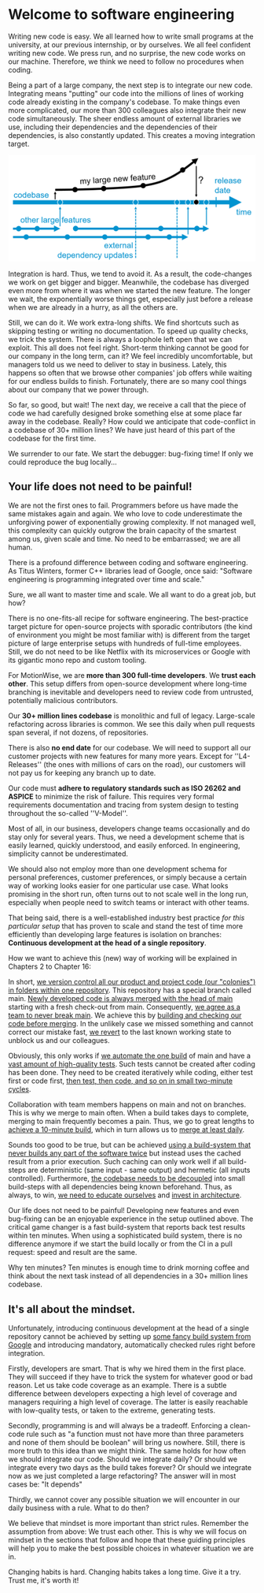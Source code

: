 # Welcome to software engineering

Writing new code is easy. 
We all learned how to write small programs at the university, at our previous internship, or by ourselves. 
We all feel confident writing new code.
We press run, and no surprise, the new code works on our machine. 
Therefore, we think we need to follow no procedures when coding.

Being a part of a large company, the next step is to integrate our new code.
Integrating means "putting" our code into the millions of lines of working code already existing in the company's codebase.
To make things even more complicated, our more than 300 colleagues also integrate their new code simultaneously.
The sheer endless amount of external libraries we use, including their dependencies and the dependencies of their dependencies, is also constantly updated. 
This creates a moving integration target.

![Integration](img/1/branches.png)

Integration is hard. 
Thus, we tend to avoid it.
As a result, the code-changes we work on get bigger and bigger.
Meanwhile, the codebase has diverged even more from where it was when we started the new feature. 
The longer we wait, the exponentially worse things get, especially just before a release when we are already in a hurry, as all the others are. 

Still, we can do it. 
We work extra-long shifts. 
We find shortcuts such as skipping testing or writing no documentation.
To speed up quality checks, we trick the system. 
There is always a loophole left open that we can exploit.
This all does not feel right.
Short-term thinking cannot be good for our company in the long term, can it?
We feel incredibly uncomfortable, but managers told us we need to deliver to stay in business. 
Lately, this happens so often that we browse other companies' job offers while waiting for our endless builds to finish. 
Fortunately, there are so many cool things about our company that we power through.

So far, so good, but wait!
The next day, we receive a call that the piece of code we had carefully designed broke something else at some place far away in the codebase.
Really? How could we anticipate that code-conflict in a codebase of 30+ million lines?
We have just heard of this part of the codebase for the first time. 

We surrender to our fate. 
We start the debugger: bug-fixing time!
If only we could reproduce the bug locally...

## Your life does not need to be painful!

We are not the first ones to fail. 
Programmers before us have made the same mistakes again and again. 
We who love to code underestimate the unforgiving power of exponentially growing complexity.
If not managed well, this complexity can quickly outgrow the brain capacity of the smartest among us, given scale and time.
No need to be embarrassed; we are all human.

There is a profound difference between coding and software engineering.
As Titus Winters, former C++ libraries lead of Google, once said:
"Software engineering is programming integrated over time and scale." 

Sure, we all want to master time and scale. We all want to do a great job, but how? 

There is no one-fits-all recipe for software engineering. 
The best-practice target picture for open-source projects with sporadic contributors (the kind of environment you might be most familiar with) is different from the target picture of large enterprise setups with hundreds of full-time employees.
Still, we do not need to be like Netflix with its microservices or Google with its gigantic mono repo and custom tooling. 

For MotionWise, we are __more than 300 full-time developers__. 
We __trust each other__. This setup differs from open-source development where long-time branching is inevitable and developers need to review code from untrusted, potentially malicious contributors. 

Our __30+ million lines codebase__ is monolithic and full of legacy.
Large-scale refactoring across libraries is common.
We see this daily when pull requests span several, if not dozens, of repositories.

There is also __no end date__ for our codebase. We will need to support all our customer projects with new features for many more years. Except for ''L4-Releases'' (the ones with millions of cars on the road), our customers will not pay us for keeping any branch up to date. 

Our code must **adhere to regulatory standards such as ISO 26262 and ASPICE** to minimize the risk of failure. This requires very formal requirements documentation and tracing from system design to testing throughout the so-called ''V-Model''. 

Most of all, in our business, developers change teams occasionally and do stay only for several years. Thus, we need a development scheme that is easily learned, quickly understood, and easily enforced. In engineering, simplicity cannot be underestimated.

We should also not employ more than one development schema for personal preferences, customer preferences, or simply because a certain way of working looks easier for one particular use case. What looks promising in the short run, often turns out to not scale well in the long run, especially when people need to switch teams or interact with other teams. 

That being said, there is a well-established industry best practice _for this particular setup_ that has proven to scale and stand the test of time more efficiently than developing large features is isolation on branches:
**Continuous development at the head of a single repository**.

How we want to achieve this (new) way of working will be explained in Chapters 2 to Chapter 16: 

In short, [we version control all our product and project code (our "colonies") in folders within one repository](chap_version_control). This repository has a special  branch called main. [Newly developed code is always merged with the head of main](develop_at_head) starting with a fresh check-out from main. Consequently, [we agree as a team to never break main](chap_never_break_main). We achieve this by [building and checking our code before merging](chap_build_before_merge). In the unlikely case we missed something and cannot correct our mistake fast, [we revert](chap_revert) to the last known working state to unblock us and our colleagues. 

Obviously, this only works if [we automate the one build](chap_automate_the_one_build) of main and have a [vast amount of high-quality tests](chap_tests). Such tests cannot be created after coding has been done. They need to be created iteratively while coding, either test first or code first, [then test, then code, and so on in small two-minute cycles](chap_tdd). 

Collaboration with team members happens on main and not on branches. This is why we merge to main often. When a build takes days to complete, merging to main frequently becomes a pain. Thus, we go to great lengths to [achieve a 10-minute build](chap_fast_build), which in turn allows us to [merge at least daily](chap_merge_daily). 

Sounds too good to be true, but can be achieved [using a build-system that never builds any part of the software twice](chap_build_system) but instead uses the cached result from a prior execution. Such caching can only work well if all build-steps are deterministic (same input - same output) and hermetic (all inputs controlled). Furthermore, [the codebase needs to be decoupled](chap_decouple) into small build-steps with all dependencies being known beforehand. Thus, as always, to win, [we need to educate ourselves](chap_educate) and [invest in architecture](chap_architecture).

Our life does not need to be painful! Developing new features and even bug-fixing can be an enjoyable experience in the setup outlined above. The critical game changer is a fast build-system that reports back test results within ten minutes. When using a sophisticated build system, there is no difference anymore if we start the build locally or from the CI in a pull request: speed and result are the same. 

Why ten minutes? Ten minutes is enough time to drink morning coffee and think about the next task instead of all dependencies in a 30+ million lines codebase.

## It's all about the mindset.

Unfortunately, introducing continuous development at the head of a single repository cannot be achieved by setting up [some fancy build system from Google](https://bazel.build/) and introducing mandatory, automatically checked rules right before integration. 

Firstly, developers are smart. That is why we hired them in the first place. They will succeed if they have to trick the system for whatever good or bad reason. Let us take code coverage as an example. There is a subtle difference between developers expecting a high level of coverage and managers requiring a high level of coverage. The latter is easily reachable with low-quality tests, or taken to the extreme, generating tests. 

Secondly, programming is and will always be a tradeoff. Enforcing a clean-code rule such as "a function must not have more than three parameters and none of them should be boolean" will bring us nowhere. Still, there is more truth to this idea than we might think. The same holds for how often we should integrate our code. Should we integrate daily? Or should we integrate every two days as the build takes forever? Or should we integrate now as we just completed a large refactoring? The answer will in most cases be: "It depends"

Thirdly, we cannot cover any possible situation we will encounter in our daily business with a rule. What to do then? 

We believe that mindset is more important than strict rules. Remember the assumption from above: We trust each other. This is why we will focus on mindset in the sections that follow and hope that these guiding principles will help you to make the best possible choices in whatever situation we are in. 

Changing habits is hard. Changing habits takes a long time. Give it a try. Trust me, it's worth it!